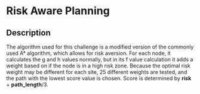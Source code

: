 # Risk Aware Planning

## Description
The algorithm used for this challenge is a modified version of the commonly used A* algorithm, which allows for risk aversion. For each node, it calculates the g and h values normally, but in its f value calculation it adds a weight based on if the node is in a high risk zone. Because the optimal risk weight may be different for each site, 25 different weights are tested, and the path with the lowest score value is chosen. Score is determined by  **risk** + **path_length**/3.